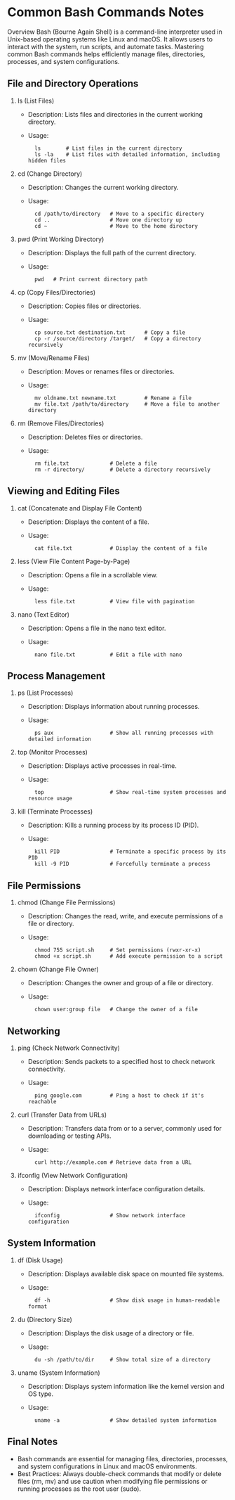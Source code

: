 
# Common Bash Commands Notes
Overview
Bash (Bourne Again Shell) is a command-line interpreter used in Unix-based operating systems like Linux and macOS. It allows users to interact with the system, run scripts, and automate tasks. Mastering common Bash commands helps efficiently manage files, directories, processes, and system configurations.

## File and Directory Operations
1. ls (List Files)
    - Description: Lists files and directories in the current working directory.
    - Usage:

            ls        # List files in the current directory
            ls -la    # List files with detailed information, including hidden files
2. cd (Change Directory)
    - Description: Changes the current working directory.
    - Usage:

            cd /path/to/directory   # Move to a specific directory
            cd ..                   # Move one directory up
            cd ~                    # Move to the home directory
3. pwd (Print Working Directory)
    - Description: Displays the full path of the current directory.
    - Usage:

            pwd   # Print current directory path
4. cp (Copy Files/Directories)
    - Description: Copies files or directories.
    - Usage:

            cp source.txt destination.txt      # Copy a file
            cp -r /source/directory /target/   # Copy a directory recursively
5. mv (Move/Rename Files)
    - Description: Moves or renames files or directories.
    - Usage:

            mv oldname.txt newname.txt         # Rename a file
            mv file.txt /path/to/directory     # Move a file to another directory
6. rm (Remove Files/Directories)
    - Description: Deletes files or directories.
    - Usage:

            rm file.txt             # Delete a file
            rm -r directory/        # Delete a directory recursively

## Viewing and Editing Files
1. cat (Concatenate and Display File Content)
    - Description: Displays the content of a file.
    - Usage:

            cat file.txt            # Display the content of a file
2. less (View File Content Page-by-Page)
    - Description: Opens a file in a scrollable view.
    - Usage:

            less file.txt           # View file with pagination
3. nano (Text Editor)
    - Description: Opens a file in the nano text editor.
    - Usage:

            nano file.txt           # Edit a file with nano

## Process Management
1. ps (List Processes)
    - Description: Displays information about running processes.
    - Usage:

            ps aux                  # Show all running processes with detailed information
2. top (Monitor Processes)
    - Description: Displays active processes in real-time.
    - Usage:

            top                     # Show real-time system processes and resource usage
3. kill (Terminate Processes)
    - Description: Kills a running process by its process ID (PID).
    - Usage:

            kill PID                # Terminate a specific process by its PID
            kill -9 PID             # Forcefully terminate a process
## File Permissions
1. chmod (Change File Permissions)
    - Description: Changes the read, write, and execute permissions of a file or directory.
    - Usage:

            chmod 755 script.sh     # Set permissions (rwxr-xr-x)
            chmod +x script.sh      # Add execute permission to a script
2. chown (Change File Owner)
    - Description: Changes the owner and group of a file or directory.
    - Usage:

            chown user:group file   # Change the owner of a file

## Networking
1. ping (Check Network Connectivity)
    - Description: Sends packets to a specified host to check network connectivity.
    - Usage:

            ping google.com         # Ping a host to check if it's reachable
2. curl (Transfer Data from URLs)
    - Description: Transfers data from or to a server, commonly used for downloading or testing APIs.
    - Usage:

            curl http://example.com # Retrieve data from a URL
3. ifconfig (View Network Configuration)
    - Description: Displays network interface configuration details.
    - Usage:

            ifconfig                # Show network interface configuration

## System Information
1. df (Disk Usage)
    - Description: Displays available disk space on mounted file systems.
    - Usage:

            df -h                   # Show disk usage in human-readable format
2. du (Directory Size)
    - Description: Displays the disk usage of a directory or file.
    - Usage:

            du -sh /path/to/dir     # Show total size of a directory
3. uname (System Information)
    - Description: Displays system information like the kernel version and OS type.
    - Usage:

            uname -a                # Show detailed system information

## Final Notes
- Bash commands are essential for managing files, directories, processes, and system configurations in Linux and macOS environments.
- Best Practices: Always double-check commands that modify or delete files (rm, mv) and use caution when modifying file permissions or running processes as the root user (sudo).